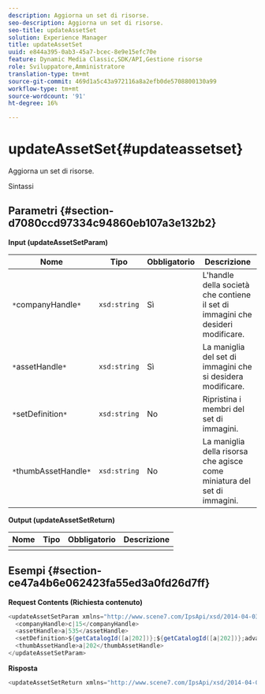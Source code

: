 ```yaml
---
description: Aggiorna un set di risorse.
seo-description: Aggiorna un set di risorse.
seo-title: updateAssetSet
solution: Experience Manager
title: updateAssetSet
uuid: e844a395-0ab3-45a7-bcec-8e9e15efc70e
feature: Dynamic Media Classic,SDK/API,Gestione risorse
role: Sviluppatore,Amministratore
translation-type: tm+mt
source-git-commit: 469d1a5c43a972116a8a2efb0de5708800130a99
workflow-type: tm+mt
source-wordcount: '91'
ht-degree: 16%

---
```



# updateAssetSet{#updateassetset}

Aggiorna un set di risorse.

Sintassi

## Parametri {#section-d7080ccd97334c94860eb107a3e132b2}

**Input (updateAssetSetParam)**

| Nome | Tipo | Obbligatorio | Descrizione |
|---|---|---|---|
| `*`companyHandle`*` | `xsd:string` | Sì | L&#39;handle della società che contiene il set di immagini che desideri modificare. |
| `*`assetHandle`*` | `xsd:string` | Sì | La maniglia del set di immagini che si desidera modificare. |
| `*`setDefinition`*` | `xsd:string` | No | Ripristina i membri del set di immagini. |
| `*`thumbAssetHandle`*` | `xsd:string` | No | La maniglia della risorsa che agisce come miniatura del set di immagini. |

**Output (updateAssetSetReturn)**

| Nome | Tipo | Obbligatorio | Descrizione |
|---|---|---|---|
|  |  |  |  |

## Esempi {#section-ce47a4b6e062423fa55ed3a0fd26d7ff}

**Request Contents (Richiesta contenuto)**

```java
<updateAssetSetParam xmlns="http://www.scene7.com/IpsApi/xsd/2014-04-03"> 
  <companyHandle>c|15</companyHandle> 
  <assetHandle>a|535</assetHandle> 
  <setDefinition>${getCatalogId([a|202])};${getCatalogId([a|202])};advanced_image;,${getCatalogId([a|935])};${getCatalogId([a|935])};advanced_image;,${getCatalogId([a|933])};${getCatalogId([a|933])};advanced_image;</setDefinition> 
  <thumbAssetHandle>a|202</thumbAssetHandle> 
</updateAssetSetParam>
```

**Risposta**

```java
<updateAssetSetReturn xmlns="http://www.scene7.com/IpsApi/xsd/2014-04-03"/>
```

